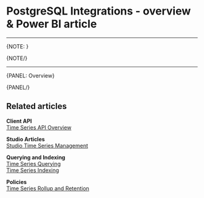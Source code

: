 ﻿# PostgreSQL Integrations - overview & Power BI article

---

{NOTE: }


{NOTE/}

---

{PANEL: Overview}


{PANEL/}

## Related articles

**Client API**  
[Time Series API Overview](../../document-extensions/timeseries/client-api/overview)  

**Studio Articles**  
[Studio Time Series Management](../../studio/database/document-extensions/time-series)  

**Querying and Indexing**  
[Time Series Querying](../../document-extensions/timeseries/querying/overview-and-syntax)  
[Time Series Indexing](../../document-extensions/timeseries/indexing)  

**Policies**  
[Time Series Rollup and Retention](../../document-extensions/timeseries/rollup-and-retention)  

